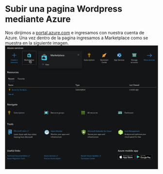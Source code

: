 # Subir una pagina Wordpress mediante Azure
Nos dirijimos a [portal.azure.com](portal.azure.com) e ingresamos con nuestra cuenta de Azure. Una vez dentro de la pagina ingresamos a Marketplace como se muestra en la siguiente imagen.
![Marketplace de Azure](https://github.com/AlanDCha/wordpress/blob/main/imgs/Marketplace.png)